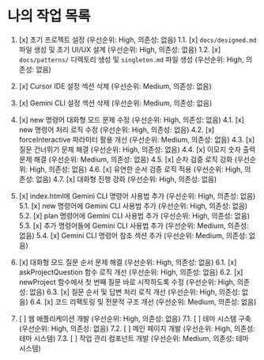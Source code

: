 # 나의 작업 목록
1. [x] 초기 프로젝트 설정 (우선순위: High, 의존성: 없음)
   1.1. [x] `docs/designed.md` 파일 생성 및 초기 UI/UX 설계 (우선순위: High, 의존성: 없음)
   1.2. [x] `docs/patterns/` 디렉토리 생성 및 `singleton.md` 파일 생성 (우선순위: High, 의존성: 없음)

2. [x] Cursor IDE 설정 섹션 삭제 (우선순위: Medium, 의존성: 없음)

3. [x] Gemini CLI 설정 섹션 삭제 (우선순위: Medium, 의존성: 없음)

4. [x] new 명령어 대화형 모드 문제 수정 (우선순위: High, 의존성: 없음)
   4.1. [x] new 명령어 처리 로직 수정 (우선순위: High, 의존성: 없음)
   4.2. [x] forceInteractive 파라미터 활용 개선 (우선순위: Medium, 의존성: 없음)
   4.3. [x] 질문 건너뛰기 문제 해결 (우선순위: High, 의존성: 없음)
   4.4. [x] 이모지 숫자 출력 문제 해결 (우선순위: Medium, 의존성: 없음)
   4.5. [x] 순차 검증 로직 강화 (우선순위: High, 의존성: 없음)
   4.6. [x] 유연한 순서 검증 로직 적용 (우선순위: High, 의존성: 없음)
   4.7. [x] 대화형 진행 강화 (우선순위: High, 의존성: 없음)

5. [x] index.html에 Gemini CLI 명령어 사용법 추가 (우선순위: High, 의존성: 없음)
   5.1. [x] new 명령어에 Gemini CLI 사용법 추가 (우선순위: High, 의존성: 없음)
   5.2. [x] plan 명령어에 Gemini CLI 사용법 추가 (우선순위: High, 의존성: 없음)
   5.3. [x] 추가 명령어들에 Gemini CLI 사용법 추가 (우선순위: Medium, 의존성: 없음)
   5.4. [x] Gemini CLI 명령어 참조 섹션 추가 (우선순위: Medium, 의존성: 없음)

6. [x] 대화형 모드 질문 순서 문제 해결 (우선순위: High, 의존성: 없음)
   6.1. [x] askProjectQuestion 함수 로직 개선 (우선순위: High, 의존성: 없음)
   6.2. [x] newProject 함수에서 첫 번째 질문 바로 시작하도록 수정 (우선순위: High, 의존성: 없음)
   6.3. [x] 질문 순서 및 답변 처리 로직 개선 (우선순위: High, 의존성: 없음)
   6.4. [x] 코드 리팩토링 및 전문적 구조 개선 (우선순위: Medium, 의존성: 없음)

7. [ ] 웹 애플리케이션 개발 (우선순위: High, 의존성: 없음)
   7.1. [ ] 테마 시스템 구축 (우선순위: High, 의존성: 없음)
   7.2. [ ] 메인 페이지 개발 (우선순위: High, 의존성: 테마 시스템)
   7.3. [ ] 작업 관리 컴포넌트 개발 (우선순위: Medium, 의존성: 테마 시스템)